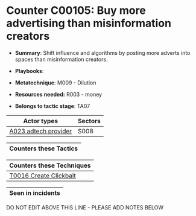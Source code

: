 # Counter C00105: Buy more advertising than misinformation creators

* **Summary**: Shift influence and algorithms by posting more adverts into spaces than misinformation creators.

* **Playbooks**: 

* **Metatechnique**: M009 - Dilution

* **Resources needed:** R003 - money

* **Belongs to tactic stage**: TA07


| Actor types | Sectors |
| ----------- | ------- |
| [A023 adtech provider](../../generated_pages/actortypes/A023.md) | S008 |



| Counters these Tactics |
| ---------------------- |



| Counters these Techniques |
| ------------------------- |
| [T0016 Create Clickbait](../../generated_pages/techniques/T0016.md) |



| Seen in incidents |
| ----------------- |


DO NOT EDIT ABOVE THIS LINE - PLEASE ADD NOTES BELOW